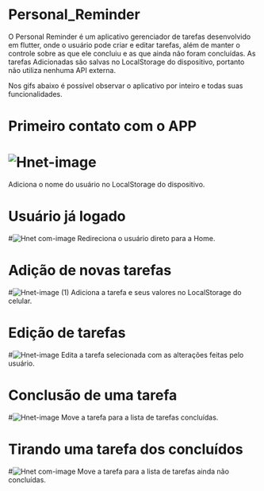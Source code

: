 # Personal_Reminder
O Personal Reminder é um aplicativo gerenciador de tarefas desenvolvido em flutter,
onde o usuário pode criar e editar tarefas, além de manter o controle 
sobre as que ele concluiu e as que ainda não foram concluídas.
As tarefas Adicionadas são salvas no LocalStorage do dispositivo, portanto
não utiliza nenhuma API externa.

Nos gifs abaixo é possível observar o aplicativo por inteiro e todas suas funcionalidades.


# Primeiro contato com o APP            
# ![Hnet-image](https://user-images.githubusercontent.com/49246009/132956810-cf8799f4-431a-4dce-9cac-61f5591d6923.gif)
Adiciona o nome do usuário no LocalStorage do dispositivo.

# Usuário já logado
#![Hnet com-image](https://user-images.githubusercontent.com/49246009/132956744-bf1dafbd-ff18-4c2e-9ef4-61f4e31a14bf.gif)
Redireciona o usuário direto para a Home.

# Adição de novas tarefas
#![Hnet-image (1)](https://user-images.githubusercontent.com/49246009/132956834-60908b3c-2bbb-4114-ab17-891fc8c0eeff.gif)
Adiciona a tarefa e seus valores no LocalStorage do celular.

# Edição de tarefas
#![Hnet-image](https://user-images.githubusercontent.com/49246009/132956873-6612a58e-7959-4471-b3d7-54c13608a5d2.gif)
Edita a tarefa selecionada com as alterações feitas pelo usuário.

# Conclusão de uma tarefa
#![Hnet-image](https://user-images.githubusercontent.com/49246009/132956950-f70c833a-bdca-47cf-a287-e004ae40e73b.gif)
Move a tarefa para a lista de tarefas concluídas.

# Tirando uma tarefa dos concluídos
#![Hnet com-image](https://user-images.githubusercontent.com/49246009/132956967-b46122d0-03ff-4835-858f-db92422651f2.gif)
Move a tarefa para a lista de tarefas ainda não concluídas.
